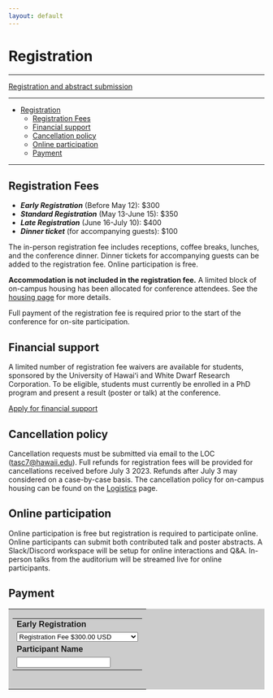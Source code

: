 ```yaml
---
layout: default
---
```


# Registration
----

<a href="https://forms.office.com/r/WieQBNy0dV" class="btn btn-primary btn-lg" role="button">Registration and abstract submission</a>


----

- [Registration](#registration)
  - [Registration Fees](#registration-fees)
  - [Financial support](#financial-support)
  - [Cancellation policy](#cancellation-policy)
  - [Online participation](#online-participation)
  - [Payment](#payment)

----

## Registration Fees

- ***Early Registration*** (Before May 12): $300  
- ***Standard Registration*** (May 13-June 15): $350  
- ***Late Registration*** (June 16-July 10): $400  
- ***Dinner ticket*** (for accompanying guests): $100

The in-person registration fee includes receptions, coffee breaks, lunches, and the conference dinner. Dinner tickets for accompanying guests can be added to the registration fee. Online participation is free.

**Accommodation is not included in the registration fee.** A limited block of on-campus housing has been allocated for conference attendees. See the [housing page](/logistics/#accomodation) for more details. 

Full payment of the registration fee is required prior to the start of the conference for on-site participation. 

## Financial support

A limited number of registration fee waivers are available for students, sponsored by the University of Hawaiʻi and White Dwarf Research Corporation. To be eligible, students must currently be enrolled in a PhD program and present a result (poster or talk) at the conference. 

<a href="https://forms.office.com/r/1eqCi4UfaD" class="btn btn-primary" role="button">Apply for financial support</a>


## Cancellation policy

Cancellation requests must be submitted via email to the LOC (<tasc7@hawaii.edu>). Full refunds for registration fees will be provided for cancellations received before July 3 2023. Refunds after July 3 may considered on a case-by-case basis. The cancellation policy for on-campus housing can be found on the [Logistics](/logistics/#accomodation) page.   

## Online participation

Online participation is free but registration is required to participate online. Online participants can submit both contributed talk and poster abstracts. A Slack/Discord workspace will be setup for online interactions and Q&A. In-person talks from the auditorium will be streamed live for online participants.   

##  Payment

<table bgcolor="#cccccc" cellpadding="5" border="0"><tr><td>
<form action="https://www.paypal.com/cgi-bin/webscr" method="post" target="_top">
  <input type="hidden" name="cmd" value="_s-xclick">
  <input type="hidden" name="hosted_button_id" value="KAL4TZNLX2R8S">
  <table>
    <tbody><tr><td><input type="hidden" name="on0" value="Early Registration"><font face="Arial"><b>Early Registration</b></font></td></tr><tr><td><select name="os0">
	  <option value="Registration Fee">Registration Fee $300.00 USD</option>
	  <option value="Registration +1 Dinner">Registration +1 Dinner $400.00 USD</option>
	  <option value="Dinner ticket only">Dinner ticket only $100.00 USD</option>
    </select> </td></tr>
    <tr><td><input type="hidden" name="on1" value="Participant Name"><font face="Arial"><b>Participant Name</b></font></td></tr><tr><td><input type="text" name="os1" maxlength="200"></td></tr>
  </tbody></table>
  <input type="hidden" name="currency_code" value="USD">
  <!-- <input type="image" src="https://www.paypalobjects.com/en_US/i/btn/btn_paynowCC_LG.gif" border="0" name="submit"> -->
  <img alt="" border="0" src="https://www.paypalobjects.com/en_US/i/scr/pixel.gif" width="1" height="1">
</form>
</td></tr></tbody></table>
